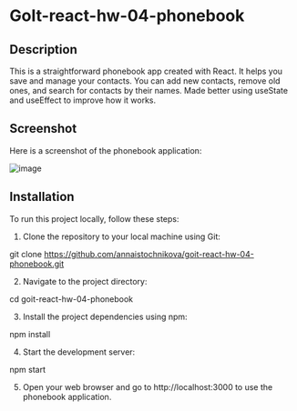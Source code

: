 # GoIt-react-hw-04-phonebook

## Description

This is a straightforward phonebook app created with React. It helps you save and manage your contacts. You can add new contacts, remove old ones, and search for contacts by their names. Made better using useState and useEffect to improve how it works.

## Screenshot
Here is a screenshot of the phonebook application:

![image](https://github.com/AnnaIstochnikova/goit-react-hw-02-phonebook/assets/122437399/8da38b03-4bb8-40f7-99d5-4cce309c7744)

## Installation
To run this project locally, follow these steps:

1. Clone the repository to your local machine using Git:

git clone https://github.com/annaistochnikova/goit-react-hw-04-phonebook.git

2. Navigate to the project directory:

cd goit-react-hw-04-phonebook

3. Install the project dependencies using npm:

npm install

4. Start the development server:

npm start

5. Open your web browser and go to http://localhost:3000 to use the phonebook application.
